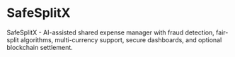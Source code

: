 # SafeSplitX
SafeSplitX - AI-assisted shared expense manager with fraud detection, fair-split algorithms, multi-currency support, secure dashboards, and optional blockchain settlement.
